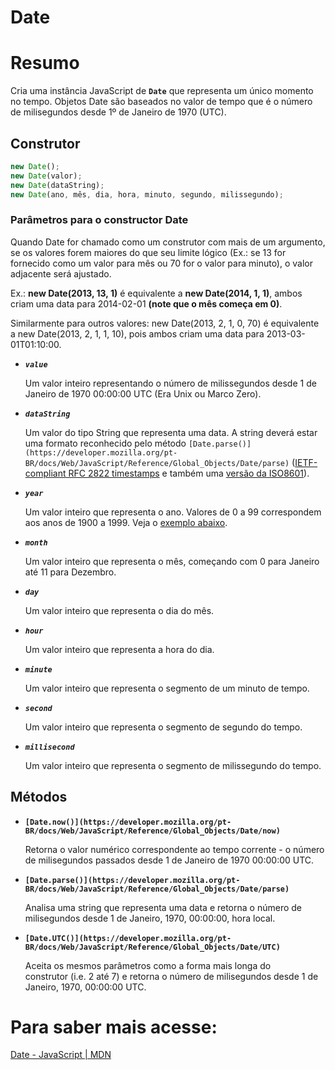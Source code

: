 # Date

# Resumo

Cria uma instância JavaScript de **`Date`** que representa um único momento no tempo. Objetos Date são baseados no valor de tempo que é o número de milisegundos desde 1º de Janeiro de 1970 (UTC).

## Construtor

```jsx
new Date();
new Date(valor);
new Date(dataString);
new Date(ano, mês, dia, hora, minuto, segundo, milissegundo);
```

### Parâmetros para o constructor Date

Quando Date for chamado como um construtor com mais de um argumento, se os valores forem maiores do que seu limite lógico (Ex.: se 13 for fornecido como um valor para mês ou 70 for o valor para minuto), o valor adjacente será ajustado. 

Ex.: **new Date(2013, 13, 1)** é equivalente a **new Date(2014, 1, 1)**, ambos criam uma data para 2014-02-01 **(note que o mês começa em 0)**. 

Similarmente para outros valores: new Date(2013, 2, 1, 0, 70) é equivalente a new Date(2013, 2, 1, 1, 10), pois ambos criam uma data para 2013-03-01T01:10:00.

- ***`value`***
    
    Um valor inteiro representando o número de milissegundos desde 1 de Janeiro de 1970 00:00:00 UTC (Era Unix ou Marco Zero).
    
- ***`dataString`***
    
    Um valor do tipo String que representa uma data. A string deverá estar uma formato reconhecido pelo método `[Date.parse()](https://developer.mozilla.org/pt-BR/docs/Web/JavaScript/Reference/Global_Objects/Date/parse)` ([IETF-compliant RFC 2822 timestamps](https://tools.ietf.org/html/rfc2822#page-14) e também uma [versão da ISO8601](https://www.ecma-international.org/ecma-262/5.1/#sec-15.9.1.15)).
    
- ***`year`***
    
    Um valor inteiro que representa o ano. Valores de 0 a 99 correspondem aos anos de 1900 a 1999. Veja o [exemplo abaixo](https://developer.mozilla.org/pt-BR/docs/Web/JavaScript/Reference/Global_Objects/Date#two%20digit%20years).
    
- ***`month`***
    
    Um valor inteiro que representa o mês, começando com 0 para Janeiro até 11 para Dezembro.
    
- ***`day`***
    
    Um valor inteiro que representa o dia do mês.
    
- ***`hour`***
    
    Um valor inteiro que representa a hora do dia.
    
- ***`minute`***
    
    Um valor inteiro que representa o segmento de um minuto de tempo.
    
- ***`second`***
    
    Um valor inteiro que representa o segmento de segundo do tempo.
    
- ***`millisecond`***
    
    Um valor inteiro que representa o segmento de milissegundo do tempo.
    

## Métodos

- **`[Date.now()](https://developer.mozilla.org/pt-BR/docs/Web/JavaScript/Reference/Global_Objects/Date/now)`**
    
    Retorna o valor numérico correspondente ao tempo corrente - o número de milisegundos passados desde 1 de Janeiro de 1970 00:00:00 UTC.
    
- **`[Date.parse()](https://developer.mozilla.org/pt-BR/docs/Web/JavaScript/Reference/Global_Objects/Date/parse)`**
    
    Analisa uma string que representa uma data e retorna o número de milisegundos desde 1 de Janeiro, 1970, 00:00:00, hora local.
    
- **`[Date.UTC()](https://developer.mozilla.org/pt-BR/docs/Web/JavaScript/Reference/Global_Objects/Date/UTC)`**
    
    Aceita os mesmos parâmetros como a forma mais longa do construtor (i.e. 2 até 7) e retorna o número de milisegundos desde 1 de Janeiro, 1970, 00:00:00 UTC.
    

# Para saber mais acesse:

[Date - JavaScript | MDN](https://developer.mozilla.org/pt-BR/docs/Web/JavaScript/Reference/Global_Objects/Date)